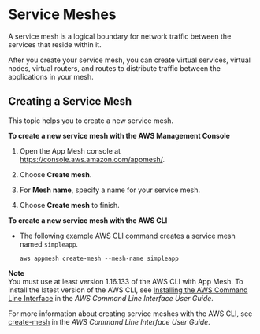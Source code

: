 # Service Meshes<a name="meshes"></a>

A service mesh is a logical boundary for network traffic between the services that reside within it\. 

After you create your service mesh, you can create virtual services, virtual nodes, virtual routers, and routes to distribute traffic between the applications in your mesh\.

## Creating a Service Mesh<a name="create-mesh"></a>

This topic helps you to create a new service mesh\.

**To create a new service mesh with the AWS Management Console**

1. Open the App Mesh console at [https://console\.aws\.amazon\.com/appmesh/](https://console.aws.amazon.com/appmesh/)\.

1. Choose **Create mesh**\.

1. For **Mesh name**, specify a name for your service mesh\.

1. Choose **Create mesh** to finish\.

**To create a new service mesh with the AWS CLI**
+ The following example AWS CLI command creates a service mesh named `simpleapp`\.

  ```
  aws appmesh create-mesh --mesh-name simpleapp
  ```
**Note**  
You must use at least version 1\.16\.133 of the AWS CLI with App Mesh\. To install the latest version of the AWS CLI, see [Installing the AWS Command Line Interface](https://docs.aws.amazon.com/cli/latest/userguide/installing.html) in the *AWS Command Line Interface User Guide*\.

  For more information about creating service meshes with the AWS CLI, see [create\-mesh](https://docs.aws.amazon.com/cli/latest/reference/appmesh/create-mesh.html) in the *AWS Command Line Interface User Guide*\.